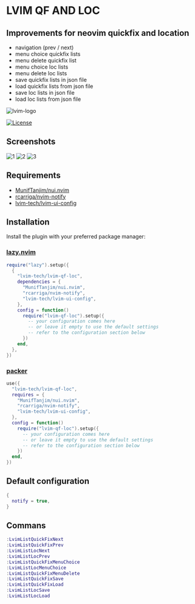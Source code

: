 # LVIM QF AND LOC

## Improvements for neovim quickfix and location

-   navigation (prev / next)
-   menu choice quickfix lists
-   menu delete quickfix list
-   menu choice loc lists
-   menu delete loc lists
-   save quickfix lists in json file
-   load quickfix lists from json file
-   save loc lists in json file
-   load loc lists from json file

![lvim-logo](https://user-images.githubusercontent.com/82431193/115121988-3bc06800-9fbe-11eb-8dab-19f624aa7b93.png)

[![License](https://img.shields.io/badge/License-BSD%203--Clause-blue.svg)](https://github.com/lvim-tech/lvim-colorscheme/blob/main/LICENSE)

## Screenshots

![1](https://github.com/lvim-tech/lvim-qf-loc/assets/82431193/1f4fd211-9651-45ce-ad4a-783c795d1554)
![2](https://github.com/lvim-tech/lvim-qf-loc/assets/82431193/233395cb-6504-45a3-9a17-27348ed7cce3)
![3](https://github.com/lvim-tech/lvim-qf-loc/assets/82431193/363d7811-25fb-407e-8544-2b02a2b45857)

## Requirements

-   [MunifTanjim/nui.nvim](https://github.com/MunifTanjim/nui.nvim)
-   [rcarriga/nvim-notify](https://github.com/rcarriga/nvim-notify)
-   [lvim-tech/lvim-ui-config](https://github.com/lvim-tech/lvim-ui-config)

## Installation

Install the plugin with your preferred package manager:

### [lazy.nvim](https://github.com/folke/lazy.nvim)

```lua
require("lazy").setup({
  {
    "lvim-tech/lvim-qf-loc",
    dependencies = {
      "MunifTanjim/nui.nvim",
      "rcarriga/nvim-notify",
      "lvim-tech/lvim-ui-config",
    },
    config = function()
      require("lvim-qf-loc").setup({
        -- your configuration comes here
        -- or leave it empty to use the default settings
        -- refer to the configuration section below
      })
    end,
  },
})
```

### [packer](https://github.com/wbthomason/packer.nvim)

```lua
use({
  "lvim-tech/lvim-qf-loc",
  requires = {
    "MunifTanjim/nui.nvim",
    "rcarriga/nvim-notify",
    "lvim-tech/lvim-ui-config",
  },
  config = function()
    require("lvim-qf-loc").setup({
      -- your configuration comes here
      -- or leave it empty to use the default settings
      -- refer to the configuration section below
    })
  end,
})
```

## Default configuration

```lua
{
  notify = true,
}
```

## Commans

```lua
:LvimListQuickFixNext
:LvimListQuickFixPrev
:LvimListLocNext
:LvimListLocPrev
:LvimListQuickFixMenuChoice
:LvimListLocMenuChoice
:LvimListQuickFixMenuDelete
:LvimListQuickFixSave
:LvimListQuickFixLoad
:LvimListLocSave
:LvimListLocLoad
```
